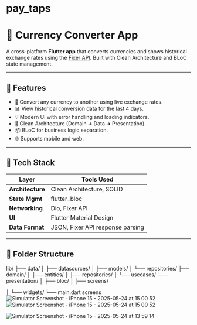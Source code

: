 # pay_taps

# 💱 Currency Converter App

A cross-platform **Flutter app** that converts currencies and shows historical exchange rates using the [Fixer API](https://fixer.io). Built with Clean Architecture and BLoC state management.

---

## 📱 Features

- 🔁 Convert any currency to another using live exchange rates.
- 📊 View historical conversion data for the last 4 days.
- 💡 Modern UI with error handling and loading indicators.
- 🧱 Clean Architecture (Domain ➜ Data ➜ Presentation).
- 📦 BLoC for business logic separation.
- 🌐 Supports mobile and web.

---

## 🔧 Tech Stack

| Layer           | Tools Used                         |
|----------------|-------------------------------------|
| **Architecture** | Clean Architecture, SOLID          |
| **State Mgmt**  | flutter_bloc                        |
| **Networking**  | Dio, Fixer API                      |
| **UI**          | Flutter Material Design             |
| **Data Format** | JSON, Fixer API response parsing    |

---

## 📂 Folder Structure

lib/
├── data/
│ ├── datasources/
│ ├── models/
│ └── repositories/
├── domain/
│ ├── entities/
│ ├── repositories/
│ └── usecases/
├── presentation/
│ ├── bloc/
│ ├── screens/

│ └── widgets/
└── main.dart
screens
![Simulator Screenshot - iPhone 15 - 2025-05-24 at 15 00 52](https://github.com/user-attachments/assets/4f6d420f-6fc4-4a5d-8a5a-3f6eb87f6c61)
![Simulator Screenshot - iPhone 15 - 2025-05-24 at 15 00 52](https://github.com/user-attachments/assets/bea04ebe-7dd2-4c47-a62c-869ca251db7c)


![Simulator Screenshot - iPhone 15 - 2025-05-24 at 13 59 14](https://github.com/user-attachments/assets/573d76e5-a6d3-4e48-a3eb-ddc8c1109958)

